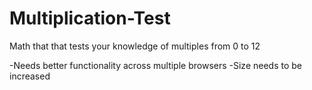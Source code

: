 # Multiplication-Test
Math that that tests your knowledge of multiples from 0 to 12


-Needs better functionality across multiple browsers
-Size needs to be increased 
